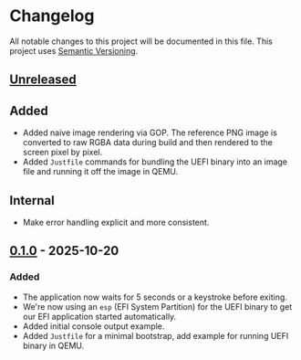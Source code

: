 # Changelog

All notable changes to this project will be documented in this file.
This project uses [Semantic Versioning](https://semver.org/spec/v2.0.0.html).

## [Unreleased]

[Unreleased]: https://github.com/sunsided/ruefi/compare/v0.1.0..HEAD

## Added

- Added naive image rendering via GOP. The reference PNG image is converted to raw RGBA data
  during build and then rendered to the screen pixel by pixel.
- Added `Justfile` commands for bundling the UEFI binary into an image file and
  running it off the image in QEMU.

## Internal

- Make error handling explicit and more consistent.

## [0.1.0] - 2025-10-20

[0.1.0]: https://github.com/sunsided/ruefi/releases/tag/v0.1.0

### Added

- The application now waits for 5 seconds or a keystroke before exiting.
- We're now using an `esp` (EFI System Partition) for the UEFI binary to get
  our EFI application started automatically.
- Added initial console output example.
- Added `Justfile` for a minimal bootstrap, add example for running UEFI binary in QEMU.
